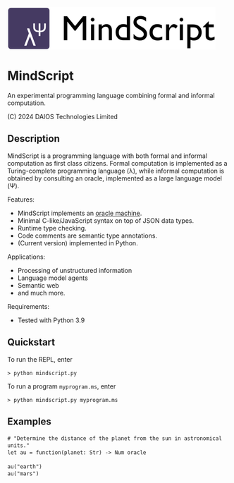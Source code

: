 ![mindscript](media/mindscript.png)

# MindScript

An experimental programming language combining formal and informal computation.

(C) 2024 DAIOS Technologies Limited

## Description

MindScript is a programming language with both formal and informal
computation as first class citizens. Formal computation is implemented as
a Turing-complete programming language (&lambda;), while informal computation is 
obtained by consulting an oracle, implemented as a large language model (&Psi;).

Features:

- MindScript implements an [oracle machine](https://en.wikipedia.org/wiki/Oracle_machine).
- Minimal C-like/JavaScript syntax on top of JSON data types.
- Runtime type checking.
- Code comments are semantic type annotations.
- (Current version) implemented in Python.


Applications:

- Processing of unstructured information
- Language model agents
- Semantic web
- and much more.

Requirements:

- Tested with Python 3.9

## Quickstart

To run the REPL, enter
```
> python mindscript.py
```

To run a program `myprogram.ms`, enter
```
> python mindscript.py myprogram.ms
```

## Examples

```
# "Determine the distance of the planet from the sun in astronomical units."
let au = function(planet: Str) -> Num oracle

au("earth") 
au("mars")
```


